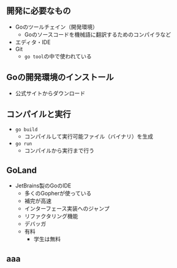 ## 開発に必要なもの
- Goのツールチェイン（開発環境）
  - Goのソースコードを機械語に翻訳するためのコンパイラなど
- エディタ・IDE
- Git
  - `go tool`の中で使われている
## Goの開発環境のインストール
- 公式サイトからダウンロード
## コンパイルと実行
- `go build`
  - コンパイルして実行可能ファイル（バイナリ）を生成
- `go run`
  - コンパイルから実行まで行う
## GoLand
- JetBrains製のGoのIDE
  - 多くのGopherが使っている
  - 補完が高速
  - インターフェース実装へのジャンプ
  - リファクタリング機能
  - デバッガ
  - 有料
    - 学生は無料
## aaa
